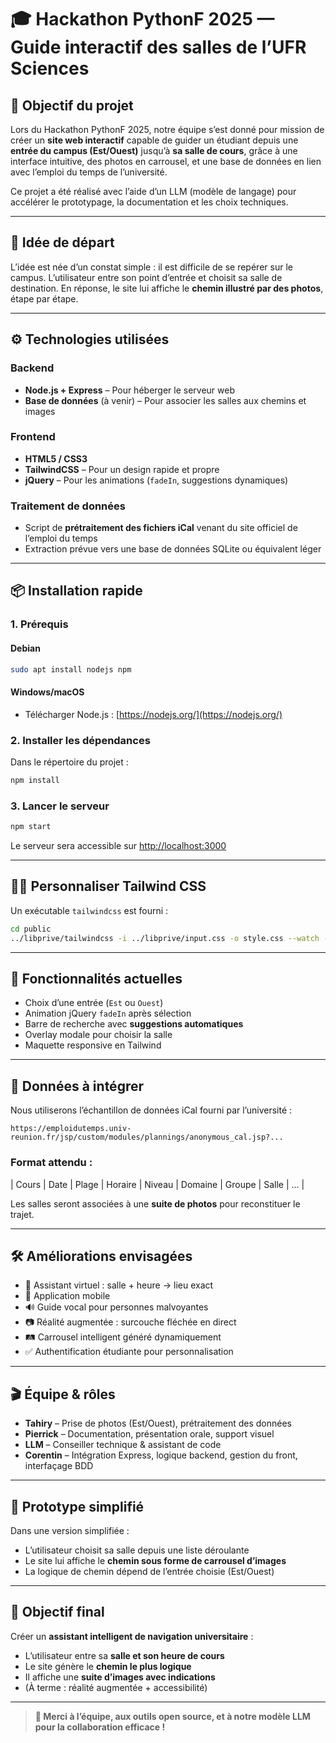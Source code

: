 # 🎓 Hackathon PythonF 2025 — Guide interactif des salles de l’UFR Sciences

## 🚀 Objectif du projet

Lors du Hackathon PythonF 2025, notre équipe s’est donné pour mission de créer un **site web interactif** capable de guider un étudiant depuis une **entrée du campus (Est/Ouest)** jusqu’à **sa salle de cours**, grâce à une interface intuitive, des photos en carrousel, et une base de données en lien avec l’emploi du temps de l’université.

Ce projet a été réalisé avec l’aide d’un LLM (modèle de langage) pour accélérer le prototypage, la documentation et les choix techniques.

---

## 🧠 Idée de départ

L’idée est née d’un constat simple : il est difficile de se repérer sur le campus. L’utilisateur entre son point d’entrée et choisit sa salle de destination. En réponse, le site lui affiche le **chemin illustré par des photos**, étape par étape.

---

## ⚙️ Technologies utilisées

### Backend

* **Node.js + Express** – Pour héberger le serveur web
* **Base de données** (à venir) – Pour associer les salles aux chemins et images

### Frontend

* **HTML5 / CSS3**
* **TailwindCSS** – Pour un design rapide et propre
* **jQuery** – Pour les animations (`fadeIn`, suggestions dynamiques)

### Traitement de données

* Script de **prétraitement des fichiers iCal** venant du site officiel de l’emploi du temps
* Extraction prévue vers une base de données SQLite ou équivalent léger

---

## 📦 Installation rapide

### 1. Prérequis

#### Debian

```bash
sudo apt install nodejs npm
```

#### Windows/macOS

* Télécharger Node.js : [https://nodejs.org/](https://nodejs.org/)

### 2. Installer les dépendances

Dans le répertoire du projet :

```bash
npm install
```

### 3. Lancer le serveur

```bash
npm start
```

Le serveur sera accessible sur [http://localhost:3000](http://localhost:3000)

---

## 🧑‍🎨 Personnaliser Tailwind CSS

Un exécutable `tailwindcss` est fourni :

```bash
cd public
../libprive/tailwindcss -i ../libprive/input.css -o style.css --watch --cwd . --optimize
```

---

## 📸 Fonctionnalités actuelles

* Choix d’une entrée (`Est` ou `Ouest`)
* Animation jQuery `fadeIn` après sélection
* Barre de recherche avec **suggestions automatiques**
* Overlay modale pour choisir la salle
* Maquette responsive en Tailwind

---

## 🧩 Données à intégrer

Nous utiliserons l’échantillon de données iCal fourni par l’université :

```
https://emploidutemps.univ-reunion.fr/jsp/custom/modules/plannings/anonymous_cal.jsp?... 
```

### Format attendu :

\| Cours | Date | Plage | Horaire | Niveau | Domaine | Groupe | Salle | ... |

Les salles seront associées à une **suite de photos** pour reconstituer le trajet.

---

## 🛠️ Améliorations envisagées

* 🧠 Assistant virtuel : salle + heure → lieu exact
* 📱 Application mobile
* 🔊 Guide vocal pour personnes malvoyantes
* 📷 Réalité augmentée : surcouche fléchée en direct
* 🛤️ Carrousel intelligent généré dynamiquement
* ✅ Authentification étudiante pour personnalisation

---

## 🎬 Équipe & rôles

* **Tahiry** – Prise de photos (Est/Ouest), prétraitement des données
* **Pierrick** – Documentation, présentation orale, support visuel
* **LLM** – Conseiller technique & assistant de code
* **Corentin** – Intégration Express, logique backend, gestion du front, interfaçage BDD

---

## 🧪 Prototype simplifié

Dans une version simplifiée :

* L’utilisateur choisit sa salle depuis une liste déroulante
* Le site lui affiche le **chemin sous forme de carrousel d’images**
* La logique de chemin dépend de l’entrée choisie (Est/Ouest)

---

## 🌟 Objectif final

Créer un **assistant intelligent de navigation universitaire** :

* L’utilisateur entre sa **salle et son heure de cours**
* Le site génère le **chemin le plus logique**
* Il affiche une **suite d’images avec indications**
* (À terme : réalité augmentée + accessibilité)

---

> **🎉 Merci à l’équipe, aux outils open source, et à notre modèle LLM pour la collaboration efficace !**

